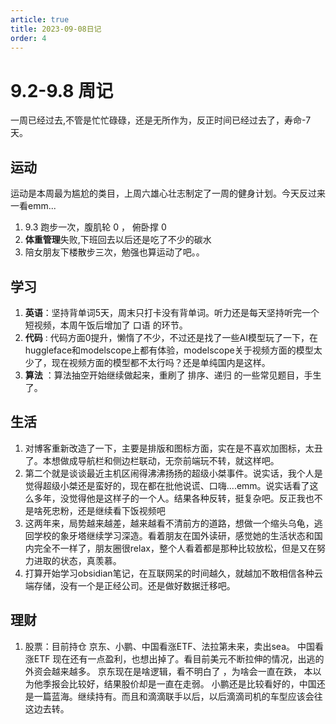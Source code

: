 ```yaml
---
article: true
title: 2023-09-08日记
order: 4
---
```

# 9.2-9.8 周记

一周已经过去,不管是忙忙碌碌，还是无所作为，反正时间已经过去了，寿命-7天。

## 运动
运动是本周最为尴尬的类目，上周六雄心壮志制定了一周的健身计划。今天反过来一看emm...  
1. 9.3 跑步一次，腹肌轮 0 ， 俯卧撑 0 
2. **体重管理**失败,下班回去以后还是吃了不少的碳水
3. 陪女朋友下楼散步三次，勉强也算运动了吧。。

## 学习
1. **英语**：坚持背单词5天，周末只打卡没有背单词。听力还是每天坚持听完一个短视频，本周午饭后增加了 口语 的环节。
2. **代码** : 代码方面0提升，懒惰了不少，不过还是找了一些AI模型玩了一下，在huggleface和modelscope上都有体验，modelscope关于视频方面的模型太少了，现在视频方面的模型都不太行吗？还是单纯国内是这样。
3. **算法** ：算法抽空开始继续做起来，重刷了 排序、递归 的一些常见题目，手生了。


## 生活
1. 对博客重新改造了一下，主要是排版和图标方面，实在是不喜欢加图标，太丑了。本想做成导航栏和侧边栏联动，无奈前端玩不转，就这样吧。
2. 第二个就是谈谈最近主机区闹得沸沸扬扬的超级小桀事件。说实话，我个人是觉得超级小桀还是蛮好的，现在都在批他说谎、口嗨....emm。说实话看了这么多年，没觉得他是这样子的一个人。结果各种反转，挺复杂吧。反正我也不是啥死忠粉，还是继续看下饭视频吧
3. 这两年来，局势越来越差，越来越看不清前方的道路，想做一个缩头乌龟，逃回学校的象牙塔继续学习深造。看着朋友在国外读研，感觉她的生活状态和国内完全不一样了，朋友圈很relax，整个人看着都是那种比较放松，但是又在努力进取的状态，真羡慕。
4. 打算开始学习obsidian笔记，在互联网呆的时间越久，就越加不敢相信各种云端存储，没有一个是正经公司。还是做好数据迁移吧。

## 理财
1. 股票：目前持仓 京东、小鹏、中国看涨ETF、法拉第未来，卖出sea。
中国看涨ETF 现在还有一点盈利，也想出掉了。看目前美元不断拉伸的情况，出逃的外资会越来越多。 京东现在是啥逻辑，看不明白了 ，为啥会一直在跌， 本以为他季报会比较好，结果股价却是一直在走弱。 小鹏还是比较看好的，中国还是一篇蓝海。继续持有。而且和滴滴联手以后，以后滴滴司机的车型应该会往这边去转。

